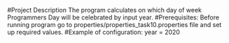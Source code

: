 #Project Description
The program calculates on which day of week Programmers Day will be celebrated by input year.
#Prerequisites: 
Before running program go to properties/properties_task10.properties file and set up required values.
#Example of configuration: 
year = 2020